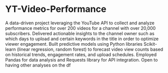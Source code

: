 # YT-Video-Performance
A data-driven project leveraging the YouTube API to collect and analyze performance metrics for over 200 videos for a channel with over 20,000 subscribers. Delivered actionable insights to the channel owner such as which days to upload and certain keywords in the title in order to optimize viewer engagement.
Built predictive models using Python libraries Scikit-learn (linear regression, random forest) to forecast video view counts based on historical trends, engagement rates, and upload schedules. Employed Pandas for data analysis and Requests library for API integration.
Open to having other analyses on the df
